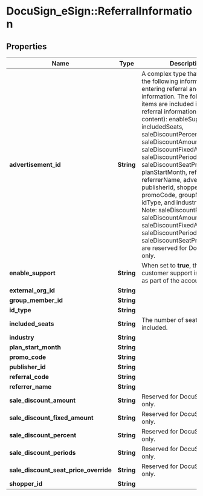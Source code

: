 # DocuSign_eSign::ReferralInformation

## Properties
Name | Type | Description | Notes
------------ | ------------- | ------------- | -------------
**advertisement_id** | **String** | A complex type that contains the following information for entering referral and discount information. The following items are included in the referral information (all string content): enableSupport, includedSeats, saleDiscountPercent, saleDiscountAmount, saleDiscountFixedAmount, saleDiscountPeriods, saleDiscountSeatPriceOverride, planStartMonth, referralCode, referrerName, advertisementId, publisherId, shopperId, promoCode, groupMemberId, idType, and industry.  ###### Note: saleDiscountPercent, saleDiscountAmount, saleDiscountFixedAmount, saleDiscountPeriods, and saleDiscountSeatPriceOverride are reserved for DoucSign use only.   | [optional] 
**enable_support** | **String** | When set to **true**, then customer support is provided as part of the account plan. | [optional] 
**external_org_id** | **String** |  | [optional] 
**group_member_id** | **String** |  | [optional] 
**id_type** | **String** |  | [optional] 
**included_seats** | **String** | The number of seats (users) included. | [optional] 
**industry** | **String** |  | [optional] 
**plan_start_month** | **String** |  | [optional] 
**promo_code** | **String** |  | [optional] 
**publisher_id** | **String** |  | [optional] 
**referral_code** | **String** |  | [optional] 
**referrer_name** | **String** |  | [optional] 
**sale_discount_amount** | **String** | Reserved for DocuSign use only. | [optional] 
**sale_discount_fixed_amount** | **String** | Reserved for DocuSign use only. | [optional] 
**sale_discount_percent** | **String** | Reserved for DocuSign use only. | [optional] 
**sale_discount_periods** | **String** | Reserved for DocuSign use only. | [optional] 
**sale_discount_seat_price_override** | **String** | Reserved for DocuSign use only. | [optional] 
**shopper_id** | **String** |  | [optional] 


